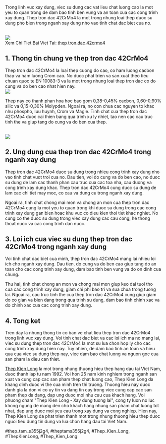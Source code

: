 <p>Trong linh vuc xay dung, viec su dung cac vat lieu chat luong cao la mot yeu to quan trong de dam bao tinh ben vung va an toan cua cac cong trinh xay dung. Thep tron dac 42CrMo4 la mot trong nhung loai thep duoc su dung pho bien trong nganh xay dung nho vao tinh chat dac biet cua no.</p><br><img src="https://thepkienlong.vn/upload/images/a6.jpg"></br>
Xem Chi Tiet Bai Viet Tai: <a href="https://thepkienlong.vn/thep-tron-dac-42crmo4.html">thep tron dac 42crmo4</a><h2>1. Thong tin chung ve thep tron dac 42CrMo4</h2><p>Thep tron dac 42CrMo4 la loai thep cuong do cao, co ham luong cacbon thap va ham luong Crom cao. No duoc phat trien va san xuat theo tieu chuan quoc te EN 10083-3 va la mot trong nhung loai thep tron dac co do cung va do ben cao nhat hien nay.<br><img src="https://thepkienlong.vn/upload/images/a6.jpg"></br><p>Thep nay co thanh phan hoa hoc bao gom 0,38-0,45% cacbon, 0,60-0,90% silic va 0,15-0,30% Molypden. Ngoai ra, no con chua cac nguyen to khac nhu phospho, luu huynh, Crom va Magie. Tinh chat cua thep tron dac 42CrMo4 duoc cai thien bang qua trinh xu ly nhiet, tao nen cac cau truc tinh the va giup tang do cung va do ben cua thep.</p><br><img src="https://thepkienlong.vn/upload/images/a6.jpg"></br><h2>2. Ung dung cua thep tron dac 42CrMo4 trong nganh xay dung</h2><p>Thep tron dac 42CrMo4 duoc su dung trong nhieu cong trinh xay dung nho vao tinh chat vuot troi cua no. Dau tien, voi do cung va do ben cao, no duoc su dung de lam cac thanh phan cau truc cua cac toa nha, cau duong va cong trinh xay dung khac. Thep tron dac 42CrMo4 cung duoc su dung de lam cac chi tiet may moc, co cau va dung cu trong nganh xay dung.<p>Ngoai ra, tinh chat chong mai mon va chong an mon cua thep tron dac 42CrMo4 cung la mot yeu to quan trong khi duoc su dung trong cac cong trinh xay dung gan bien hoac khu vuc co dieu kien thoi tiet khac nghiet. No cung co the duoc su dung trong viec xay dung cac cau cong, he thong thoat nuoc va cac cong trinh dan nuoc.</p><h2>3. Loi ich cua viec su dung thep tron dac 42CrMo4 trong nganh xay dung</h2><p>Voi tinh chat dac biet cua minh, thep tron dac 42CrMo4 mang lai nhieu loi ich cho nganh xay dung. Dau tien, do cung va do ben cao giup tang do an toan cho cac cong trinh xay dung, dam bao tinh ben vung va do on dinh cua chung.<p>Thu hai, tinh chat chong an mon va chong mai mon giup keo dai tuoi tho cua cac cong trinh xay dung, giam chi phi bao tri va sua chua trong tuong lai. Ngoai ra, cau truc tinh the cua thep tron dac 42CrMo4 cung giup giam do co gian va bien dang trong qua trinh su dung, dam bao tinh chinh xac va do chinh xac cua cac cong trinh xay dung.</p><h2>4. Tong ket</h2><p>Tren day la nhung thong tin co ban ve chat lieu thep tron dac 42CrMo4 trong linh vuc xay dung. Voi tinh chat dac biet va cac loi ich ma no mang lai, viec su dung thep tron dac 42CrMo4 la mot su lua chon hop ly cho cac cong trinh xay dung hien nay. Tuy nhien, de dam bao tinh an toan va hieu qua cua viec su dung thep nay, viec dam bao chat luong va nguon goc cua san pham la dieu can thiet.</p><p><a href="https://thepkienlong.vn/">Thep Kien Long</a> la mot trong nhung thuong hieu thep hang dau tai Viet Nam, duoc thanh lap tu nam 1992. Voi hon 25 nam kinh nghiem trong nganh san xuat va cung cap cac san pham thep chat luong cao, Thep Kien Long da khang dinh duoc vi the cua minh tren thi truong. Thuong hieu nay duoc danh gia la don vi co uy tin va dang tin cay trong viec cung cap cac san pham thep da dang, dap ung duoc moi nhu cau cua khach hang. Voi phuong cham "Thep Kien Long - Xay dung tuong lai", cong ty luon no luc khong ngung de mang den cho khach hang nhung san pham chat luong tot nhat, dap ung duoc moi yeu cau trong xay dung va cong nghiep. Hien nay, Thep Kien Long da phat trien thanh mot trong nhung thuong hieu thep duoc nguoi tieu dung tin dung va lua chon hang dau tai Viet Nam.</p>
#thep_tam_s355j2g4, #theptams355j2g4, #Thep_Kien_Long, #ThepKienLong, #Thep_Kien_Long
